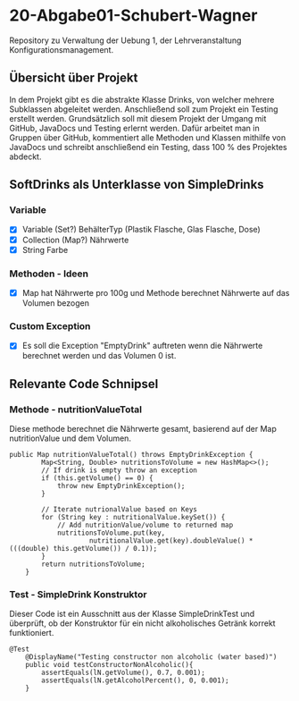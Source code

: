# 20-Abgabe01-Schubert-Wagner
Repository zu Verwaltung der Uebung 1, der Lehrveranstaltung Konfigurationsmanagement.

## Übersicht über Projekt

In dem Projekt gibt es die abstrakte Klasse Drinks, von welcher mehrere Subklassen abgeleitet werden. Anschließend soll zum Projekt ein Testing erstellt werden.
Grundsätzlich soll mit diesem Projekt der Umgang mit GitHub, JavaDocs und Testing erlernt werden. Dafür arbeitet man in Gruppen über GitHub, kommentiert alle Methoden und Klassen mithilfe von JavaDocs und schreibt anschließend ein Testing, dass 100 % des Projektes abdeckt.

## SoftDrinks als Unterklasse von SimpleDrinks
### Variable
 - [x] Variable (Set?) BehälterTyp (Plastik Flasche, Glas Flasche, Dose)
 - [x] Collection (Map?) Nährwerte
 - [x] String Farbe

### Methoden - Ideen
 - [x] Map hat Nährwerte pro 100g und Methode berechnet Nährwerte auf das Volumen bezogen
### Custom Exception
 - [x] Es soll die Exception "EmptyDrink" auftreten wenn die Nährwerte berechnet werden und das Volumen 0 ist.

## Relevante Code Schnipsel
### Methode - nutritionValueTotal

Diese methode berechnet die Nährwerte gesamt, basierend auf der Map nutritionValue und dem Volumen.

```
public Map nutritionValueTotal() throws EmptyDrinkException {
        Map<String, Double> nutritionsToVolume = new HashMap<>();
        // If drink is empty throw an exception
        if (this.getVolume() == 0) {
            throw new EmptyDrinkException();
        }

        // Iterate nutrionalValue based on Keys
        for (String key : nutritionalValue.keySet()) {
            // Add nutritionValue/volume to returned map
            nutritionsToVolume.put(key,
                    nutritionalValue.get(key).doubleValue() * (((double) this.getVolume()) / 0.1));
        }
        return nutritionsToVolume;
    }
```

### Test - SimpleDrink Konstruktor

Dieser Code ist ein Ausschnitt aus der Klasse SimpleDrinkTest und überprüft, ob der Konstruktor für ein nicht alkoholisches Getränk korrekt funktioniert.

```
@Test
    @DisplayName("Testing constructor non alcoholic (water based)")
    public void testConstructorNonAlcoholic(){
        assertEquals(lN.getVolume(), 0.7, 0.001);
        assertEquals(lN.getAlcoholPercent(), 0, 0.001);
    }
```